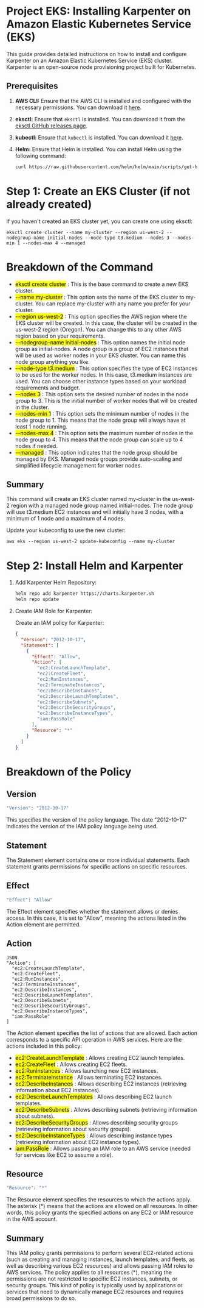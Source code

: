# Project EKS: Installing Karpenter on Amazon Elastic Kubernetes Service (EKS)

This guide provides detailed instructions on how to install and configure Karpenter on an Amazon Elastic Kubernetes Service (EKS) cluster. Karpenter is an open-source node provisioning project built for Kubernetes.

## Prerequisites

1. **AWS CLI:** Ensure that the AWS CLI is installed and configured with the necessary permissions. You can download it [here](https://aws.amazon.com/cli/).
2. **eksctl:** Ensure that `eksctl` is installed. You can download it from the [eksctl GitHub releases page](https://github.com/weaveworks/eksctl/releases).
3. **kubectl:** Ensure that `kubectl` is installed. You can download it [here](https://kubernetes.io/docs/tasks/tools/install-kubectl/).
4. **Helm:** Ensure that Helm is installed. You can install Helm using the following command:

   ```sh
   curl https://raw.githubusercontent.com/helm/helm/main/scripts/get-helm-3 | bash
   ```

# Step 1: Create an EKS Cluster (if not already created)
If you haven't created an EKS cluster yet, you can create one using eksctl:

    eksctl create cluster --name my-cluster --region us-west-2 --nodegroup-name initial-nodes --node-type t3.medium --nodes 3 --nodes-min 1 --nodes-max 4 --managed

# Breakdown of the Command
- <mark>eksctl create cluster</mark> : This is the base command to create a new EKS cluster.
- <mark>--name my-cluster</mark> : This option sets the name of the EKS cluster to my-cluster. You can replace my-cluster with any name you prefer for your cluster.
- <mark>--region us-west-2</mark> : This option specifies the AWS region where the EKS cluster will be created. In this case, the cluster will be created in the us-west-2 region (Oregon). You can change this to any other AWS region based on your requirements.
- <mark>--nodegroup-name initial-nodes</mark> : This option names the initial node group as initial-nodes. A node group is a group of EC2 instances that will be used as worker nodes in your EKS cluster. You can name this node group anything you like.
- <mark>--node-type t3.medium</mark> : This option specifies the type of EC2 instances to be used for the worker nodes. In this case, t3.medium instances are used. You can choose other instance types based on your workload requirements and budget.
- <mark>--nodes 3</mark> : This option sets the desired number of nodes in the node group to 3. This is the initial number of worker nodes that will be created in the cluster.
- <mark>--nodes-min 1</mark> : This option sets the minimum number of nodes in the node group to 1. This means that the node group will always have at least 1 node running.
- <mark>--nodes-max 4</mark> : This option sets the maximum number of nodes in the node group to 4. This means that the node group can scale up to 4 nodes if needed.
- <mark>--managed</mark> : This option indicates that the node group should be managed by EKS. Managed node groups provide auto-scaling and simplified lifecycle management for worker nodes.

## Summary

This command will create an EKS cluster named my-cluster in the us-west-2 region with a managed node group named initial-nodes. The node group will use t3.medium EC2 instances and will initially have 3 nodes, with a minimum of 1 node and a maximum of 4 nodes.

Update your kubeconfig to use the new cluster:

    aws eks --region us-west-2 update-kubeconfig --name my-cluster

# Step 2: Install Helm and Karpenter
1. Add Karpenter Helm Repository:
    ```sh
    helm repo add karpenter https://charts.karpenter.sh
    helm repo update
    ```

2. Create IAM Role for Karpenter:

   Create an IAM policy for Karpenter:

    ```json
    {
      "Version": "2012-10-17",
      "Statement": [
        {
          "Effect": "Allow",
          "Action": [
            "ec2:CreateLaunchTemplate",
            "ec2:CreateFleet",
            "ec2:RunInstances",
            "ec2:TerminateInstances",
            "ec2:DescribeInstances",
            "ec2:DescribeLaunchTemplates",
            "ec2:DescribeSubnets",
            "ec2:DescribeSecurityGroups",
            "ec2:DescribeInstanceTypes",
            "iam:PassRole"
          ],
          "Resource": "*"
        }
      ]
    }
    ```

# Breakdown of the Policy
  
  ## Version
  ```sh
  "Version": "2012-10-17"
  ```
  This specifies the version of the policy language. The date "2012-10-17" indicates the version of the IAM policy language being used.

  ## Statement
  
  The Statement element contains one or more individual statements. Each statement grants permissions for specific actions on specific resources.

  ## Effect
  ```sh
  "Effect": "Allow"
  ```
  The Effect element specifies whether the statement allows or denies access. In this case, it is set to "Allow", meaning the actions listed in the Action element are permitted.

  ## Action
    JSON
    "Action": [
      "ec2:CreateLaunchTemplate",
      "ec2:CreateFleet",
      "ec2:RunInstances",
      "ec2:TerminateInstances",
      "ec2:DescribeInstances",
      "ec2:DescribeLaunchTemplates",
      "ec2:DescribeSubnets",
      "ec2:DescribeSecurityGroups",
      "ec2:DescribeInstanceTypes",
      "iam:PassRole"
    ]

  The Action element specifies the list of actions that are allowed. Each action corresponds to a specific API operation in AWS services. Here are the actions included in this policy:

  - <mark>ec2:CreateLaunchTemplate</mark> : Allows creating EC2 launch templates.
  - <mark>ec2:CreateFleet</mark> : Allows creating EC2 fleets.
  - <mark>ec2:RunInstances</mark> : Allows launching new EC2 instances.
  - <mark>ec2:TerminateInstance</mark> : Allows terminating EC2 instances.
  - <mark>ec2:DescribeInstances</mark> : Allows describing EC2 instances (retrieving information about EC2 instances).
  - <mark>ec2:DescribeLaunchTemplates</mark> : Allows describing EC2 launch templates.
  - <mark>ec2:DescribeSubnets</mark> : Allows describing subnets (retrieving information about subnets).
  - <mark>ec2:DescribeSecurityGroups</mark> : Allows describing security groups (retrieving information about security groups).
  - <mark>ec2:DescribeInstanceTypes</mark> : Allows describing instance types (retrieving information about EC2 instance types).
  - <mark>iam:PassRole</mark> : Allows passing an IAM role to an AWS service (needed for services like EC2 to assume a role).

  ## Resource
  ```sh
  "Resource": "*"
  ```
  The Resource element specifies the resources to which the actions apply. The asterisk (*) means that the actions are allowed on all resources. In other words, this policy grants the specified actions on any EC2 or IAM resource in the AWS account.

## Summary

This IAM policy grants permissions to perform several EC2-related actions (such as creating and managing instances, launch templates, and fleets, as well as describing various EC2 resources) and allows passing IAM roles to AWS services. The policy applies to all resources (*), meaning the permissions are not restricted to specific EC2 instances, subnets, or security groups. This kind of policy is typically used by applications or services that need to dynamically manage EC2 resources and requires broad permissions to do so.